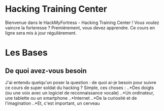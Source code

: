 # Hacking Training Center

Bienvenue dans le HackMyFortress - Hacking Training Center ! Vous voulez vaincre la forteresse ? Premièrement, vous devez apprendre. Ce cours en ligne sera mis à jour régulièrement.

# Les Bases

## De quoi avez-vous besoin

J'ai entendu quelqu'un poser la question : de quoi ai-je besoin pour suivre ce cours de super soldat du hacking ? Simple, ces choses :
..*Des doigts (ou une voix avec un logiciel de reconnaissance vocale)
..*Un ordinateur, une tablette ou un smartphone
..*Internet
..*De la curiosité et de l'imagination
..*Et, c'est important, un cerveau